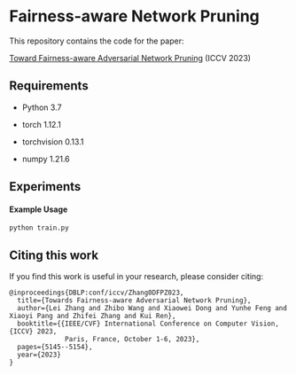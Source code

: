 # Fairness-aware Network Pruning

This repository contains the code for the paper:

[Toward Fairness-aware Adversarial Network Pruning](https://openaccess.thecvf.com/content/ICCV2023/papers/Zhang_Towards_Fairness-aware_Adversarial_Network_Pruning_ICCV_2023_paper.pdf) (ICCV 2023)



## Requirements

*   Python 3.7

*   torch 1.12.1

*   torchvision 0.13.1

*   numpy 1.21.6

## Experiments

#### Example Usage

    python train.py

## Citing this work

If you find this work is useful in your research, please consider citing:

    @inproceedings{DBLP:conf/iccv/Zhang0DFPZ023,
      title={Towards Fairness-aware Adversarial Network Pruning},
      author={Lei Zhang and Zhibo Wang and Xiaowei Dong and Yunhe Feng and Xiaoyi Pang and Zhifei Zhang and Kui Ren},
      booktitle={{IEEE/CVF} International Conference on Computer Vision, {ICCV} 2023,
                  Paris, France, October 1-6, 2023},
      pages={5145--5154},
      year={2023}
    }
